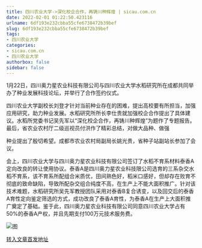 ```yaml
---
title: 四川农业大学->深化校企合作，再铸川种辉煌 | sicau.com.cn
date: 2022-02-01 01:22:50.423116
urlname: 6df193e232cbba55cfe6738472b39bef
slug: 6df193e232cbba55cfe6738472b39bef
tags: 
- 四川农业大学
categories:
- sicau.com.cn
- 四川农业大学
authorbox: false
sidebar: false
---
```

1月22日，四川奥力星农业科技有限公司与四川农业大学水稻研究所在成都共同举办了种业发展科技论坛，并举行了合作签约仪式。

四川农业大学副校长刘登才针对当前种业存在的困难，提出高校要有所担当，加强应用研究，助力种业发展。水稻研究所所长李仕贵就加强校企合作提出了具体建议。水稻所党委书记吴先军以“深化校企合作，再铸川种辉煌”为题作了专题报告。最后，省农业农村厅二级巡视员付洪作了精彩总结，对做大品种、做强
<!--more-->
种业提出了殷切希望。成都市农业农村局副局长姚光贵，省种子站副站长参加了会议。

会上，四川农业大学与四川奥力星农业科技有限公司签订了水稻不育系材料泰香A定向改良的转让使用协议。泰香A是四川奥力星农业科技限公司选育的三系杂交水稻不育系，该不育系所配组合米质优，田间熟色好，稻米口感好，但却存在败育不彻底的致命缺陷，导致所配杂交组合纯度不高，在生产上不能大面积推广。针对该技术难题，水稻研究所吴先军教授团队采用对泰香B复合诱变，以及回交后的泰香A育性定向鉴定筛选的方式，成功改良了泰香A育性，为泰香A在生产上大面积推广奠定了基础。鉴于此，四川奥力星农业科技有限公司同意四川农业大学占有50%的泰香A产权，并且先期支付100万元技术服务费。

![图](https://news.sicau.edu.cn/__local/2/DE/1B/207B0B2F4BECA5D1DE35A5E83CD_A6210958_717E2.png)

[转入文章首发地址](https://news.sicau.edu.cn/info/1078/66567.htm)